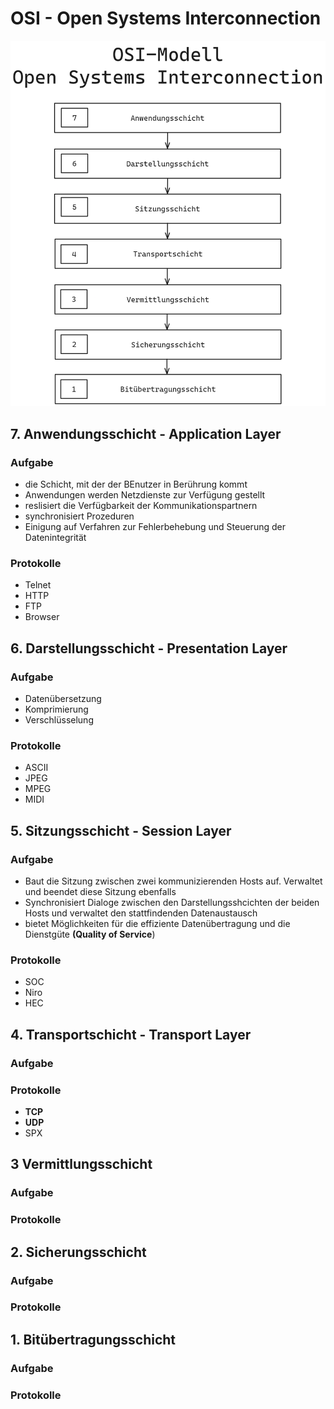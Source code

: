 # OSI - Open Systems Interconnection
![Alt text](./img/osi-modell.png)

## 7. Anwendungsschicht - Application Layer
### Aufgabe
+ die Schicht, mit der der BEnutzer in Berührung kommt
+ Anwendungen werden Netzdienste zur Verfügung gestellt
+ reslisiert die Verfügbarkeit der Kommunikationspartnern
+ synchronisiert Prozeduren
+ Einigung auf Verfahren zur Fehlerbehebung und Steuerung der Datenintegrität

### Protokolle
+ Telnet
+ HTTP
+ FTP
+ Browser

## 6. Darstellungsschicht - Presentation Layer
### Aufgabe
+ Datenübersetzung
+ Komprimierung
+ Verschlüsselung

### Protokolle
+ ASCII
+ JPEG
+ MPEG
+ MIDI

## 5. Sitzungsschicht - Session Layer
### Aufgabe
+ Baut die Sitzung zwischen zwei kommunizierenden Hosts auf. Verwaltet und beendet diese Sitzung ebenfalls
+ Synchronisiert Dialoge zwischen den Darstellungsshcichten der beiden Hosts und verwaltet den stattfindenden Datenaustausch
+ bietet Möglichkeiten für die effiziente Datenübertragung und die Dienstgüte **(Quality of Service**)
### Protokolle
+ SOC
+ Niro
+ HEC

## 4. Transportschicht - Transport Layer
### Aufgabe

### Protokolle
+ **TCP**
+ **UDP**
+ SPX

## 3 Vermittlungsschicht
### Aufgabe
### Protokolle

## 2. Sicherungsschicht
### Aufgabe
### Protokolle

## 1. Bitübertragungsschicht
### Aufgabe
### Protokolle

